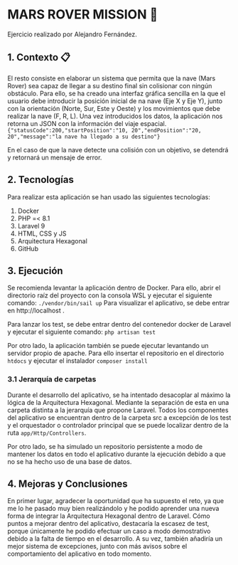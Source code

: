 # MARS ROVER MISSION 🚀

Ejercicio realizado por Alejandro Fernández.

## 1. Contexto 📋

El resto consiste en elaborar un sistema que permita que la nave (Mars Rover) sea capaz de llegar a su destino final sin colisionar con ningún obstáculo.
Para ello, se ha creado una interfaz gráfica sencilla en la que el usuario debe introducir la posición inicial de na nave (Eje X y Eje Y), junto con la orientación (Norte, Sur, Este y Oeste) y los movimientos que debe realizar la nave (F, R, L).
Una vez introducidos los datos, la aplicación nos retorna un JSON con la información del viaje espacial.
`{"statusCode":200,"startPosition":"10, 20","endPosition":"20, 20","message":"la nave ha llegado a su destino"}`

En el caso de que la nave detecte una colisión con un objetivo, se detendrá y retornará un mensaje de error.

## 2. Tecnologías

Para realizar esta aplicación se han usado las siguientes tecnologías:

1.  Docker
2.  PHP =< 8.1
3.  Laravel 9
4.  HTML, CSS y JS
5.  Arquitectura Hexagonal
6.  GitHub

## 3. Ejecución

Se recomienda levantar la aplicación dentro de Docker.
Para ello, abrir el directorio raíz del proyecto con la consola WSL y ejecutar el siguiente comando: `./vendor/bin/sail up`
Para visualizar el aplicativo, se debe entrar en http://localhost .

Para lanzar los test, se debe entrar dentro del contenedor docker de Laravel y ejecutar el siguiente comando: `php artisan test`

Por otro lado, la aplicación también se puede ejecutar levantando un servidor propio de apache.
Para ello insertar el repositorio en el directorio `htdocs` y ejecutar el instalador `composer install`

### 3.1 Jerarquía de carpetas

Durante el desarrollo del aplicativo, se ha intentado desacoplar al máximo la lógica de la Arquitectura Hexagonal. Mediante la separación de esta en una carpeta distinta a la jerarquía que propone Laravel.
Todos los componentes del aplicativo se encuentran dentro de la carpeta src a excepción de los test y el orquestador o controlador principal que se puede localizar dentro de la ruta `app/Http/Controllers`.

Por otro lado, se ha simulado un repositorio persistente a modo de mantener los datos en todo el aplicativo durante la ejecución debido a que no se ha hecho uso de una base de datos. 


## 4. Mejoras y Conclusiones

En primer lugar, agradecer la oportunidad que ha supuesto el reto, ya que me lo he pasado muy bien realizándolo y he podido aprender una nueva forma de integrar la Arquitectura Hexagonal dentro de Laravel.
Cómo puntos a mejorar dentro del aplicativo, destacaría la escasez de test, porque únicamente he podido efectuar un caso a modo demostrativo debido a la falta de tiempo en el desarrollo.
A su vez, también añadiría un mejor sistema de excepciones, junto con más avisos sobre el comportamiento del aplicativo en todo momento.